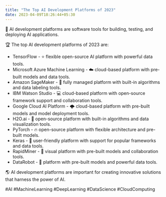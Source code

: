 ```yaml
---
title: "The Top AI Development Platforms of 2023"
date: 2023-04-09T18:26:44+05:30
---
```

🤖 AI development platforms are software tools for building, testing, and deploying AI applications.

🏆 The top AI development platforms of 2023 are:

- TensorFlow - :star: flexible open-source AI platform with powerful data tools.
- Microsoft Azure Machine Learning - :cloud: cloud-based platform with pre-built models and data tools.
- Amazon SageMaker - :hammer: fully managed platform with built-in algorithms and data labeling tools.
- IBM Watson Studio - :computer: cloud-based platform with open-source framework support and collaboration tools.
- Google Cloud AI Platform - :cloud_with_lightning: cloud-based platform with pre-built models and model deployment tools.
- H2O.ai - :wrench: open-source platform with built-in algorithms and data visualization tools.
- PyTorch - :fire: open-source platform with flexible architecture and pre-built models.
- Keras - :star_struck: user-friendly platform with support for popular frameworks and data tools.
- RapidMiner - :rocket: visual platform with pre-built models and collaboration tools.
- DataRobot - :robot: platform with pre-built models and powerful data tools.

🌎 AI development platforms are important for creating innovative solutions that harness the power of AI.

#AI #MachineLearning #DeepLearning #DataScience #CloudComputing


